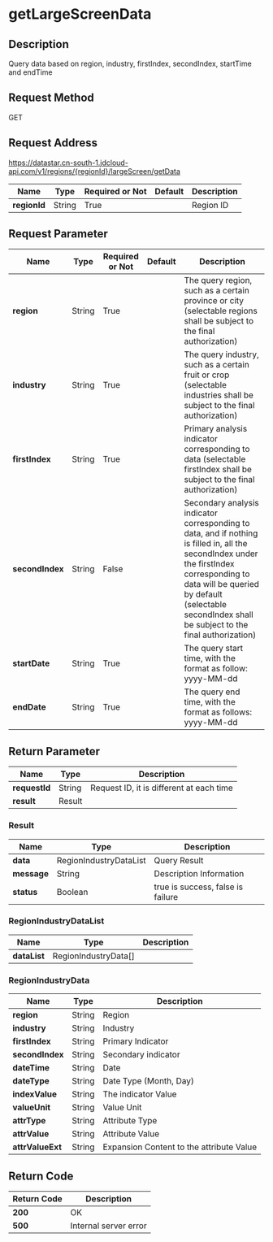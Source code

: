 # getLargeScreenData


## Description
Query data based on region, industry, firstIndex, secondIndex, startTime and endTime

## Request Method
GET

## Request Address
https://datastar.cn-south-1.jdcloud-api.com/v1/regions/{regionId}/largeScreen/getData

|Name|Type|Required or Not|Default|Description|
|---|---|---|---|---|
|**regionId**|String|True| |Region ID|

## Request Parameter
|Name|Type|Required or Not|Default|Description|
|---|---|---|---|---|
|**region**|String|True| |The query region, such as a certain province or city (selectable regions shall be subject to the final authorization)|
|**industry**|String|True| |The query industry, such as a certain fruit or crop (selectable industries shall be subject to the final authorization)|
|**firstIndex**|String|True| |Primary analysis indicator corresponding to data (selectable firstIndex shall be subject to the final authorization)|
|**secondIndex**|String|False| |Secondary analysis indicator corresponding to data, and if nothing is filled in, all the secondIndex under the firstIndex corresponding to data will be queried by default (selectable secondIndex shall be subject to the final authorization)|
|**startDate**|String|True| |The query start time, with the format as follow: yyyy-MM-dd|
|**endDate**|String|True| |The query end time, with the format as follows: yyyy-MM-dd|

## Return Parameter
|Name|Type|Description|
|---|---|---|
|**requestId**|String|Request ID, it is different at each time|
|**result**|Result| |

### Result
|Name|Type|Description|
|---|---|---|
|**data**|RegionIndustryDataList|Query Result|
|**message**|String|Description Information|
|**status**|Boolean|true is success, false is failure|
### RegionIndustryDataList
|Name|Type|Description|
|---|---|---|
|**dataList**|RegionIndustryData[]| |
### RegionIndustryData
|Name|Type|Description|
|---|---|---|
|**region**|String|Region|
|**industry**|String|Industry|
|**firstIndex**|String|Primary Indicator|
|**secondIndex**|String|Secondary indicator|
|**dateTime**|String|Date|
|**dateType**|String|Date Type (Month, Day)|
|**indexValue**|String|The indicator Value|
|**valueUnit**|String|Value Unit|
|**attrType**|String|Attribute Type|
|**attrValue**|String|Attribute Value|
|**attrValueExt**|String|Expansion Content to the attribute Value |

## Return Code
|Return Code|Description|
|---|---|
|**200**|OK|
|**500**|Internal server error|
